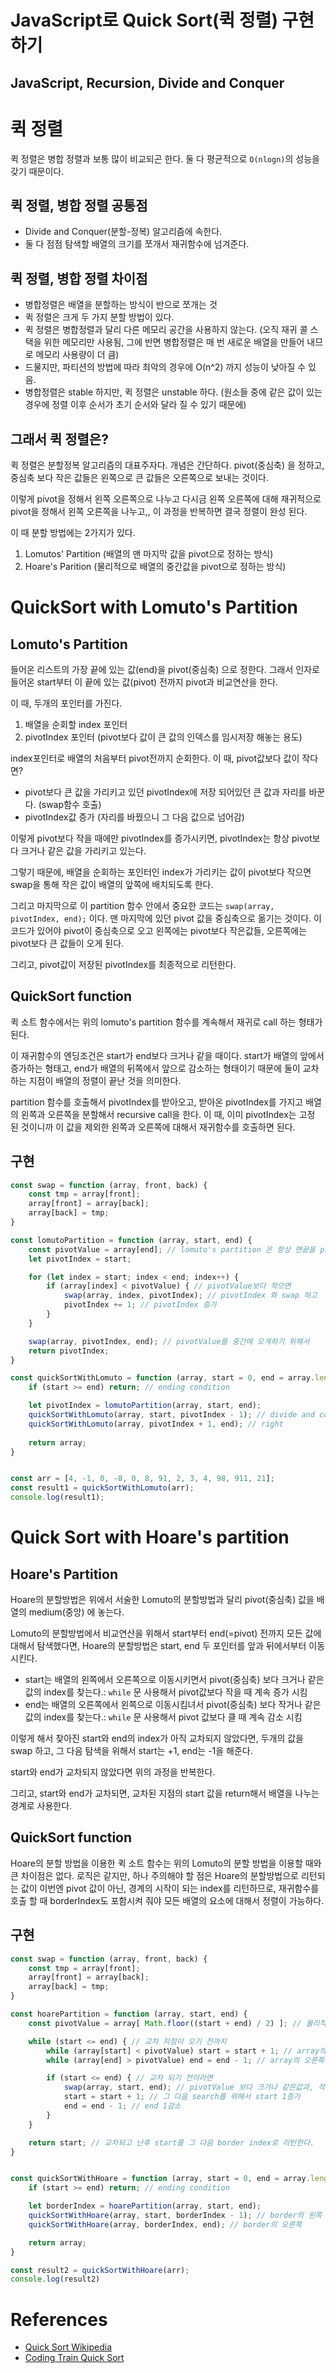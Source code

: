 # JavaScript로 Quick Sort(퀵 정렬) 구현하기
## JavaScript, Recursion, Divide and Conquer

# 퀵 정렬
퀵 정렬은 병합 정렬과 보통 많이 비교되곤 한다. 둘 다 평균적으로 `O(nlogn)`의 성능을 갖기 때문이다. 

## 퀵 정렬, 병합 정렬 공통점
- Divide and Conquer(분할-정복) 알고리즘에 속한다.
- 둘 다 점점 탐색할 배열의 크기를 쪼개서 재귀함수에 넘겨준다.

## 퀵 정렬, 병합 정렬 차이점
- 병합정렬은 배열을 분할하는 방식이 반으로 쪼개는 것
- 퀵 정렬은 크게 두 가지 분할 방법이 있다.
- 퀵 정렬은 병합정렬과 달리 다른 메모리 공간을 사용하지 않는다. (오직 재귀 콜 스택을 위한 메모리만 사용됨, 그에 반면 병합정렬은 매 번 새로운 배열을 만들어 내므로 메모리 사용량이 더 큼)
- 드물지만, 파티션의 방법에 따라 최악의 경우에 O(n^2) 까지 성능이 낮아질 수 있음.
- 병합정렬은 stable 하지만, 퀵 정렬은 unstable 하다. (원소들 중에 같은 값이 있는 경우에 정렬 이후 순서가 초기 순서와 달라 질 수 있기 때문에)

## 그래서 퀵 정렬은?
퀵 정렬은 분할정복 알고리즘의 대표주자다. 개념은 간단하다. pivot(중심축) 을 정하고, 중심축 보다 작은 값들은 왼쪽으로 큰 값들은 오른쪽으로 보내는 것이다. 

이렇게 pivot을 정해서 왼쪽 오른쪽으로 나누고 다시금 왼쪽 오른쪽에 대해 재귀적으로 pivot을 정해서 왼쪽 오른쪽을 나누고,, 이 과정을 반복하면 결국 정렬이 완성 된다.

이 때 분할 방법에는 2가지가 있다. 
1. Lomutos' Partition (배열의 맨 마지막 값을 pivot으로 정하는 방식)
2. Hoare's Parition (물리적으로 배열의 중간값을 pivot으로 정하는 방식)

# QuickSort with Lomuto's Partition
## Lomuto's Partition
들어온 리스트의 가장 끝에 있는 값(end)을 pivot(중심축) 으로 정한다. 그래서 인자로 들어온 start부터 이 끝에 있는 값(pivot) 전까지 pivot과 비교연산을 한다.

이 때, 두개의 포인터를 가진다. 
1. 배열을 순회할 index 포인터
2. pivotIndex 포인터 (pivot보다 값이 큰 값의 인덱스를 임시저장 해놓는 용도)

index포인터로 배열의 처음부터 pivot전까지 순회한다. 이 때, pivot값보다 값이 작다면?
- pivot보다 큰 값을 가리키고 있던 pivotIndex에 저장 되어있던 큰 값과 자리를 바꾼다. (swap함수 호출)
- pivotIndex값 증가 (자리를 바꿨으니 그 다음 값으로 넘어감)

이렇게 pivot보다 작을 때에만 pivotIndex를 증가시키면, pivotIndex는 항상 pivot보다 크거나 같은 값을 가리키고 있는다.

그렇기 때문에, 배열을 순회하는 포인터인 index가 가리키는 값이 pivot보다 작으면 swap을 통해 작은 값이 배열의 앞쪽에 배치되도록 한다.

그리고 마지막으로 이 partition 함수 안에서 중요한 코드는 
`swap(array, pivotIndex, end);` 이다. 맨 마지막에 있던 pivot 값을 중심축으로 옮기는 것이다. 이 코드가 있어야 pivot이 중심축으로 오고 왼쪽에는 pivot보다 작은값들, 오른쪽에는 pivot보다 큰 값들이 오게 된다.

그리고, pivot값이 저장된 pivotIndex를 최종적으로 리턴한다.

## QuickSort function
퀵 소트 함수에서는 위의 lomuto's partition 함수를 계속해서 재귀로 call 하는 형태가 된다. 

이 재귀함수의 엔딩조건은 start가 end보다 크거나 같을 때이다. start가 배열의 앞에서 증가하는 형태고, end가 배열의 뒤쪽에서 앞으로 감소하는 형태이기 때문에 둘이 교차하는 지점이 배열의 정렬이 끝난 것을 의미한다.

partition 함수를 호출해서 pivotIndex를 받아오고,
받아온 pivotIndex를 가지고 배열의 왼쪽과 오른쪽을 분할해서 recursive call을 한다. 이 때, 이미 pivotIndex는 고정 된 것이니까 이 값을 제외한 왼쪽과 오른쪽에 대해서 재귀함수를 호출하면 된다.

## 구현
```javascript
const swap = function (array, front, back) {
	const tmp = array[front];
	array[front] = array[back];
	array[back] = tmp;
}

const lomutoPartition = function (array, start, end) {
	const pivotValue = array[end]; // lomuto's partition 은 항상 맨끝을 pivot으로 정한다.
	let pivotIndex = start;

	for (let index = start; index < end; index++) {
		if (array[index] < pivotValue) { // pivotValue보다 작으면 
			swap(array, index, pivotIndex);	// pivotIndex 와 swap 하고
			pivotIndex += 1; // pivotIndex 증가
		}
	}

	swap(array, pivotIndex, end); // pivotValue를 중간에 오게하기 위해서
	return pivotIndex;
}

const quickSortWithLomuto = function (array, start = 0, end = array.length - 1) { // 초기값: 배열의 시작과 끝
	if (start >= end) return; // ending condition	

	let pivotIndex = lomutoPartition(array, start, end);
	quickSortWithLomuto(array, start, pivotIndex - 1); // divide and conquer: left
	quickSortWithLomuto(array, pivotIndex + 1, end); // right
	
	return array;
}


const arr = [4, -1, 0, -8, 0, 8, 91, 2, 3, 4, 98, 911, 21];
const result1 = quickSortWithLomuto(arr);
console.log(result1);
```

# Quick Sort with Hoare's partition
## Hoare's Partition
Hoare의 분할방법은 위에서 서술한 Lomuto의 분할방법과 달리 pivot(중심축) 값을 배열의 medium(중앙) 에 놓는다.

Lomuto의 분할방법에서 비교연산을 위해서 start부터 end(=pivot) 전까지 모든 값에 대해서 탐색했다면, Hoare의 분할방법은 start, end 두 포인터를 앞과 뒤에서부터 이동시킨다.

- start는 배열의 왼쪽에서 오른쪽으로 이동시키면서 pivot(중심축) 보다 크거나 같은 값의 index를 찾는다.: `while` 문 사용해서 pivot값보다 작을 때 계속 증가 시킴
- end는 배열의 오른쪽에서 왼쪽으로 이동시킴녀서 pivot(중심축) 보다 작거나 같은 값의 index를 찾는다.: `while` 문 사용해서 pivot 값보다 클 때 계속 감소 시킴

이렇게 해서 찾아진 start와 end의 index가 아직 교차되지 않았다면, 두개의 값을 swap 하고, 그 다음 탐색을 위해서 start는 +1, end는 -1을 해준다.

start와 end가 교차되지 않았다면 위의 과정을 반복한다.

그리고, start와 end가 교차되면, 교차된 지점의 start 값을 return해서 배열을 나누는 경계로 사용한다.

## QuickSort function
Hoare의 분할 방법을 이용한 퀵 소트 함수는 위의 Lomuto의 분할 방법을 이용할 때와 큰 차이점은 없다. 로직은 같지만, 하나 주의해야 할 점은 Hoare의 분할방법으로 리턴되는 값이 이번엔 pivot 값이 아닌, 경계의 시작이 되는 index를 리턴하므로, 재귀함수를 호출 할 때 borderIndex도 포함시켜 줘야 모든 배열의 요소에 대해서 정렬이 가능하다.

## 구현
```javascript
const swap = function (array, front, back) {
	const tmp = array[front];
	array[front] = array[back];
	array[back] = tmp;
}

const hoarePartition = function (array, start, end) {
	const pivotValue = array[ Math.floor((start + end) / 2) ]; // 물리적으로 중간을 pivotValue로 정한다.

	while (start <= end) { // 교차 지점이 오기 전까지
		while (array[start] < pivotValue) start = start + 1; // array의 왼쪽에서 pivotValue보다 크거나 같은 값을  찾는다.
		while (array[end] > pivotValue) end = end - 1; // array의 오른쪽에서 pivotValue보다 작거나 같은  값을 찾는다.

		if (start <= end) { // 교차 되기 전이라면
			swap(array, start, end); // pivotValue 보다 크거나 같은값과, 작거나 같은값을 swap 한다.
			start = start + 1; // 그 다음 search를 위해서 start 1증가
			end = end - 1; // end 1감소
		}
	}

	return start; // 교차되고 난후 start를 그 다음 border index로 리턴한다. 
}


const quickSortWithHoare = function (array, start = 0, end = array.length - 1) { // 초기값: 배열의 시작과 끝
	if (start >= end) return; // ending condition 

	let borderIndex = hoarePartition(array, start, end);
	quickSortWithHoare(array, start, borderIndex - 1); // border의 왼쪽
	quickSortWithHoare(array, borderIndex, end); // border의 오른쪽

	return array;
}

const result2 = quickSortWithHoare(arr);
console.log(result2)
```

# References
- [Quick Sort Wikipedia](https://en.wikipedia.org/wiki/Quicksort)
- [Coding Train Quick Sort](https://www.youtube.com/watch?v=eqo2LxRADhU)